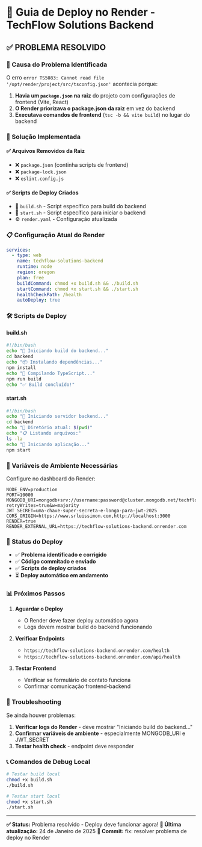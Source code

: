 # 🚀 Guia de Deploy no Render - TechFlow Solutions Backend

## ✅ PROBLEMA RESOLVIDO

### 🚨 Causa do Problema Identificada

O erro `error TS5083: Cannot read file '/opt/render/project/src/tsconfig.json'` acontecia porque:

1. **Havia um `package.json` na raiz** do projeto com configurações de frontend (Vite, React)
2. **O Render priorizava o package.json da raiz** em vez do backend
3. **Executava comandos de frontend** (`tsc -b && vite build`) no lugar do backend

### 🔧 Solução Implementada

#### ✅ Arquivos Removidos da Raiz

- ❌ `package.json` (continha scripts de frontend)
- ❌ `package-lock.json`
- ❌ `eslint.config.js`

#### ✅ Scripts de Deploy Criados

- 📄 `build.sh` - Script específico para build do backend
- 📄 `start.sh` - Script específico para iniciar o backend
- ⚙️ `render.yaml` - Configuração atualizada

### 📋 Configuração Atual do Render

```yaml
services:
  - type: web
    name: techflow-solutions-backend
    runtime: node
    region: oregon
    plan: free
    buildCommand: chmod +x build.sh && ./build.sh
    startCommand: chmod +x start.sh && ./start.sh
    healthCheckPath: /health
    autoDeploy: true
```

### 🛠️ Scripts de Deploy

#### build.sh

```bash
#!/bin/bash
echo "🚀 Iniciando build do backend..."
cd backend
echo "📦 Instalando dependências..."
npm install
echo "🔨 Compilando TypeScript..."
npm run build
echo "✅ Build concluído!"
```

#### start.sh

```bash
#!/bin/bash
echo "🚀 Iniciando servidor backend..."
cd backend
echo "📁 Diretório atual: $(pwd)"
echo "📋 Listando arquivos:"
ls -la
echo "🔄 Iniciando aplicação..."
npm start
```

### 🔑 Variáveis de Ambiente Necessárias

Configure no dashboard do Render:

```env
NODE_ENV=production
PORT=10000
MONGODB_URI=mongodb+srv://username:password@cluster.mongodb.net/techflow?retryWrites=true&w=majority
JWT_SECRET=uma-chave-super-secreta-e-longa-para-jwt-2025
CORS_ORIGIN=https://www.srluissimon.com,http://localhost:3000
RENDER=true
RENDER_EXTERNAL_URL=https://techflow-solutions-backend.onrender.com
```

### 🚀 Status do Deploy

- ✅ **Problema identificado e corrigido**
- ✅ **Código commitado e enviado**
- ✅ **Scripts de deploy criados**
- ⏳ **Deploy automático em andamento**

### 📊 Próximos Passos

1. **Aguardar o Deploy**
   - O Render deve fazer deploy automático agora
   - Logs devem mostrar build do backend funcionando

2. **Verificar Endpoints**
   - `https://techflow-solutions-backend.onrender.com/health`
   - `https://techflow-solutions-backend.onrender.com/api/health`

3. **Testar Frontend**
   - Verificar se formulário de contato funciona
   - Confirmar comunicação frontend-backend

### 🔧 Troubleshooting

Se ainda houver problemas:

1. **Verificar logs do Render** - deve mostrar "Iniciando build do backend..."
2. **Confirmar variáveis de ambiente** - especialmente MONGODB_URI e JWT_SECRET
3. **Testar health check** - endpoint deve responder

### 📞 Comandos de Debug Local

```bash
# Testar build local
chmod +x build.sh
./build.sh

# Testar start local
chmod +x start.sh
./start.sh
```

---

**✅ Status:** Problema resolvido - Deploy deve funcionar agora!
**📅 Última atualização:** 24 de Janeiro de 2025
**🔗 Commit:** fix: resolver problema de deploy no Render
